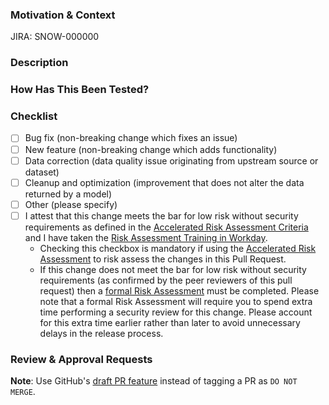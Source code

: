 
### Motivation & Context

JIRA: SNOW-000000

<!--- Why is this change required? What problem does it solve? -->
<!--- If it fixes an open issue, please link the issue here. -->

### Description
<!--- Describe your changes in detail. Link documentation if applicable. -->

### How Has This Been Tested?
<!--- Please describe in detail how you tested your changes. -->
<!--- Include any screenshots that are relevant. -->

### Checklist
<!--- Please put an `x` in all the boxes that apply. -->
- [ ] Bug fix (non-breaking change which fixes an issue)
- [ ] New feature (non-breaking change which adds functionality)
- [ ] Data correction (data quality issue originating from upstream source or dataset)
- [ ] Cleanup and optimization (improvement that does not alter the data returned by a model)
- [ ] Other (please specify)
- [ ] I attest that this change meets the bar for low risk without security requirements as defined in the [Accelerated Risk Assessment Criteria](https://snowflakecomputing.atlassian.net/wiki/spaces/ESP/pages/1739456592/Accelerated+Risk+Assessment#Eligibility) and I have taken the [Risk Assessment Training in Workday](https://wd5.myworkday.com/snowflake/learning/course/6c613806284a1001f111fedf3e4e0000).
    - Checking this checkbox is mandatory if using the [Accelerated Risk Assessment](https://snowflakecomputing.atlassian.net/wiki/spaces/ESP/pages/1739456592/Accelerated+Risk+Assessment) to risk assess the changes in this Pull Request.
    - If this change does not meet the bar for low risk without security requirements (as confirmed by the peer reviewers of this pull request) then a [formal Risk Assessment](https://snowflakecomputing.atlassian.net/wiki/spaces/ESP/pages/659818607/Risk+Assessment) must be completed. Please note that a formal Risk Assessment will require you to spend extra time performing a security review for this change. Please account for this extra time earlier rather than later to avoid unnecessary delays in the release process.
### Review & Approval Requests
<!--- Use this section to request review and approval from specific individuals. -->
<!--- Include any relevant instructions for each reviewer and approver. -->

**Note**: Use GitHub's [draft PR feature](https://github.blog/news-insights/product-news/introducing-draft-pull-requests/) instead of tagging a PR as `DO NOT MERGE`.
